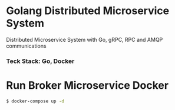 # Golang Distributed Microservice System

Distributed Microservice System with Go, gRPC, RPC and AMQP communications

### Teck Stack: Go, Docker


# Run Broker Microservice Docker

```sh
$ docker-compose up -d
```